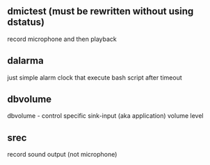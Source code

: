## dmictest (must be rewritten without using dstatus)
record microphone and then playback

## dalarma
just simple alarm clock that execute bash script after timeout

## dbvolume
dbvolume - control specific sink-input (aka application) volume level

## srec
record sound output (not microphone)
